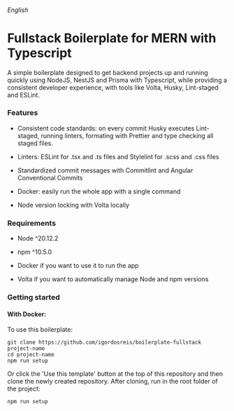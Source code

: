 ###### English

# Fullstack Boilerplate for MERN with Typescript

A simple boilerplate designed to get backend projects up and running quickly using NodeJS, NestJS and Prisma with Typescript, while providing a consistent developer experience, with tools like Volta, Husky, Lint-staged and ESLint.

### Features

- Consistent code standards: on every commit Husky executes Lint-staged, running linters, formating with Prettier and type checking all staged files.
- Linters: ESLint for .tsx and .ts files and Stylelint for .scss and .css files

- Standardized commit messages with Commitlint and Angular Conventional Commits

- Docker: easily run the whole app with a single command

- Node version locking with Volta locally

### Requirements

- Node ^20.12.2

- npm ^10.5.0

- Docker if you want to use it to run the app

- Volta if you want to automatically manage Node and npm versions

### Getting started

#### With Docker:

To use this boilerplate:

```shell
git clone https://github.com/igordosreis/boilerplate-fullstack project-name
cd project-name
npm run setup
```

Or click the 'Use this template' button at the top of this repository and then clone the newly created repository. After cloning, run in the root folder of the project:

```shell
npm run setup
```
